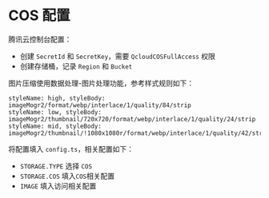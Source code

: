 <!--
 * @Author: flwfdd
 * @Date: 2024-09-11 16:37:13
 * @LastEditTime: 2024-09-11 18:07:46
 * @Description: _(:з」∠)_
-->

# COS 配置

腾讯云控制台配置：
* 创建 `SecretId` 和 `SecretKey`，需要 `QcloudCOSFullAccess` 权限
* 创建存储桶，记录 `Region` 和 `Bucket`

图片压缩使用数据处理-图片处理功能，参考样式规则如下：
```
styleName: high, styleBody: imageMogr2/format/webp/interlace/1/quality/84/strip
styleName: low, styleBody: imageMogr2/thumbnail/720x720/format/webp/interlace/1/quality/24/strip
styleName: mid, styleBody: imageMogr2/thumbnail/!1080x1080r/format/webp/interlace/1/quality/42/strip
```

将配置填入 `config.ts`，相关配置如下：
* `STORAGE.TYPE` 选择 `COS`
* `STORAGE.COS` 填入`COS`相关配置
* `IMAGE` 填入访问相关配置